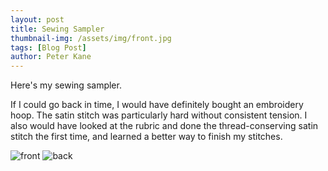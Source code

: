 ```yaml
---
layout: post
title: Sewing Sampler  
thumbnail-img: /assets/img/front.jpg
tags: [Blog Post]
author: Peter Kane 
---
```


Here's my sewing sampler.

If I could go back in time, I would have definitely bought an embroidery hoop. 
The satin stitch was particularly hard without consistent tension. I also would have looked at the 
rubric and done the thread-conserving satin stitch the first time, and learned a better way to finish my stitches. 

![front](/assets/img/front.jpg)
![back](/assets/img/back.jpg)
